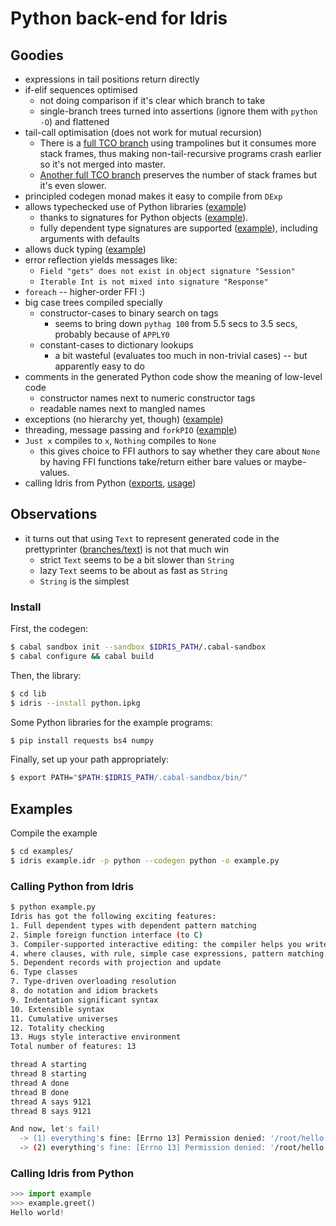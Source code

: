 # Python back-end for Idris

## Goodies

* expressions in tail positions return directly
* if-elif sequences optimised
    - not doing comparison if it's clear which branch to take
    - single-branch trees turned into assertions (ignore them with `python -O`) and flattened
* tail-call optimisation (does not work for mutual recursion)
    - There is a [full TCO branch](https://github.com/ziman/idris-py/tree/trampoline-tco)
      using trampolines but it consumes more stack frames, thus making non-tail-recursive
      programs crash earlier so it's not merged into master.
    - [Another full TCO branch](https://github.com/ziman/idris-py/tree/inline-tco) preserves
      the number of stack frames but it's even slower.
* principled codegen monad makes it easy to compile from `DExp`
* allows typechecked use of Python libraries
  ([example](https://github.com/ziman/idris-py/blob/master/example.idr))
	- thanks to signatures for Python objects
      ([example](https://github.com/ziman/idris-py/blob/master/Python/Lib/BeautifulSoup.idr)).
    - fully dependent type signatures are supported
      ([example](https://github.com/ziman/idris-py/blob/master/Python/Lib/Queue.idr#L18)),
      including arguments with defaults
* allows duck typing ([example](https://github.com/ziman/idris-py/blob/master/Python/Functions.idr#L30))
* error reflection yields messages like:
    - `Field "gets" does not exist in object signature "Session"`
    - `Iterable Int is not mixed into signature "Response"`
* `foreach` -- higher-order FFI :)
* big case trees compiled specially
    - constructor-cases to binary search on tags
	    - seems to bring down `pythag 100` from 5.5 secs to 3.5 secs, probably because of `APPLY0`
	- constant-cases to dictionary lookups
        - a bit wasteful (evaluates too much in non-trivial cases) -- but apparently easy to do
* comments in the generated Python code show the meaning of low-level code
    - constructor names next to numeric constructor tags
    - readable names next to mangled names
* exceptions (no hierarchy yet, though) ([example](https://github.com/ziman/idris-py/blob/master/example.idr#L80))
* threading, message passing and `forkPIO` ([example](https://github.com/ziman/idris-py/blob/master/example.idr#L62))
* `Just x` compiles to `x`, `Nothing` compiles to `None`
    - this gives choice to FFI authors to say whether they care about `None`
      by having FFI functions take/return either bare values or maybe-values.
* calling Idris from Python
    ([exports](https://github.com/ziman/idris-py/blob/master/example.idr#L105),
     [usage](#calling-idris-from-python))

## Observations

* it turns out that using `Text` to represent generated code in the prettyprinter
  ([branches/text](https://github.com/ziman/idris-py/tree/text)) is not that much win
    - strict `Text` seems to be a bit slower than `String`
    - lazy `Text` seems to be about as fast as `String`
    - `String` is the simplest


### Install

First, the codegen:
```bash
$ cabal sandbox init --sandbox $IDRIS_PATH/.cabal-sandbox
$ cabal configure && cabal build
```

Then, the library:
```bash
$ cd lib
$ idris --install python.ipkg
```

Some Python libraries for the example programs:
```bash
$ pip install requests bs4 numpy
```

Finally, set up your path appropriately:
```bash
$ export PATH="$PATH:$IDRIS_PATH/.cabal-sandbox/bin/"
```

## Examples

Compile the example
```bash
$ cd examples/
$ idris example.idr -p python --codegen python -o example.py
```

### Calling Python from Idris
```bash
$ python example.py
Idris has got the following exciting features:
1. Full dependent types with dependent pattern matching
2. Simple foreign function interface (to C)
3. Compiler-supported interactive editing: the compiler helps you write code using the types
4. where clauses, with rule, simple case expressions, pattern matching let and lambda bindings
5. Dependent records with projection and update
6. Type classes
7. Type-driven overloading resolution
8. do notation and idiom brackets
9. Indentation significant syntax
10. Extensible syntax
11. Cumulative universes
12. Totality checking
13. Hugs style interactive environment
Total number of features: 13

thread A starting
thread B starting
thread A done
thread B done
thread A says 9121
thread B says 9121

And now, let's fail!
  -> (1) everything's fine: [Errno 13] Permission denied: '/root/hello'
  -> (2) everything's fine: [Errno 13] Permission denied: '/root/hello'
```

### Calling Idris from Python

```Python
>>> import example
>>> example.greet()
Hello world!
```
